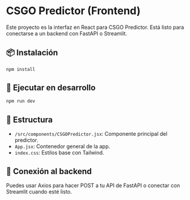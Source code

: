 # CSGO Predictor (Frontend)

Este proyecto es la interfaz en React para CSGO Predictor. Está listo para conectarse a un backend con FastAPI o Streamlit.

## 📦 Instalación

```bash
npm install
```

## 🚀 Ejecutar en desarrollo

```bash
npm run dev
```

## 📁 Estructura

- `/src/components/CSGOPredictor.jsx`: Componente principal del predictor.
- `App.jsx`: Contenedor general de la app.
- `index.css`: Estilos base con Tailwind.

## 🧠 Conexión al backend

Puedes usar Axios para hacer POST a tu API de FastAPI o conectar con Streamlit cuando esté listo.
